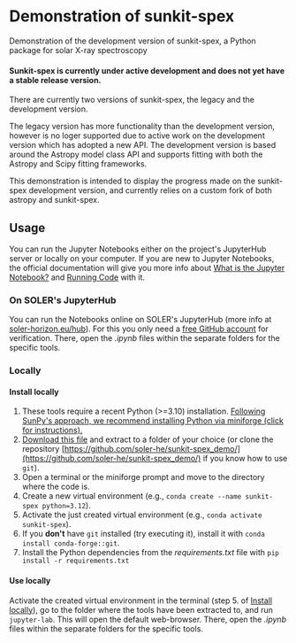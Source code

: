 # Demonstration of sunkit-spex
Demonstration of the development version of sunkit-spex, a Python package for solar X-ray spectroscopy

#### Sunkit-spex is currently under active development and does not yet have a stable release version.

There are currently two versions of sunkit-spex, the legacy and the development version. 

The legacy version has more functionality than the development version, however is no loger supported due to active work on the development version which has adopted a new API. The development version is based around the Astropy model class API and supports fitting with both the Astropy and Scipy fitting frameworks. 

This demonstration is intended to display the progress made on the sunkit-spex development version, and currently relies on a custom fork of both astropy and sunkit-spex. 

## Usage

You can run the Jupyter Notebooks either on the project's JupyterHub server or locally on your computer. If you are new to Jupyter Notebooks, the official documentation will give you more info about [What is the Jupyter Notebook?](https://jupyter-notebook.readthedocs.io/en/stable/examples/Notebook/What%20is%20the%20Jupyter%20Notebook.html) and [Running Code](https://jupyter-notebook.readthedocs.io/en/stable/examples/Notebook/Running%20Code.html) with it.

### On SOLER's JupyterHub

You can run the Notebooks online on SOLER's JupyterHub (more info at [soler-horizon.eu/hub](https://soler-horizon.eu/hub)). For this you only need a [free GitHub account](https://github.com/signup) for verification. There, open the *.ipynb* files within the separate folders for the specific tools.

### Locally

#### Install locally

1. These tools require a recent Python (>=3.10) installation. [Following SunPy's approach, we recommend installing Python via miniforge (click for instructions).](https://docs.sunpy.org/en/stable/tutorial/installation.html#installing-python)
2. [Download this file](https://github.com/soler-he/MSc-course-2025/archive/refs/heads/main.zip) and extract to a folder of your choice (or clone the repository [https://github.com/soler-he/sunkit-spex_demo/](https://github.com/soler-he/sunkit-spex_demo/) if you know how to use `git`).
3. Open a terminal or the miniforge prompt and move to the directory where the code is.
4. Create a new virtual environment (e.g., `conda create --name sunkit-spex python=3.12`).
5. Activate the just created virtual environment (e.g., `conda activate sunkit-spex`).
6. If you **don't** have `git` installed (try executing it), install it with `conda install conda-forge::git`.
7. Install the Python dependencies from the *requirements.txt* file with `pip install -r requirements.txt`

#### Use locally

Activate the created virtual environment in the terminal (step 5. of [Install locally](#install-locally)), go to the folder where the tools have been extracted to, and run `jupyter-lab`. This will open the default web-browser. There, open the *.ipynb* files within the separate folders for the specific tools.
